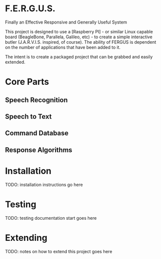 F.E.R.G.U.S.
======

Finally an Effective Responsive and Generally Useful System

This project is designed to use a [Raspberry PI] - or similar Linux capable board (BeagleBone, Parallela, Galileo, etc) - to create a simple interactive butler (J.A.R.V.I.S. inspired, of course).  The ability of FERGUS is dependent on the number of applications that have been added to it.

The intent is to create a packaged project that can be grabbed and easily extended.

# Core Parts

## Speech Recognition

## Speech to Text

## Command Database

## Response Algorithms

# Installation
TODO: installation instructions go here

# Testing
TODO: testing documentation start goes here

# Extending
TODO: notes on how to extend this project goes here
